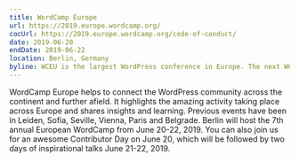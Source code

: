 ```yaml
---
title: WordCamp Europe
url: https://2019.europe.wordcamp.org/
cocUrl: https://2019.europe.wordcamp.org/code-of-conduct/
date: 2019-06-20
endDate: 2019-06-22
location: Berlin, Germany
byline: WCEU is the largest WordPress conference in Europe. The next WCEU will be in Berlin, Germany on 20-22 June 2019
---
```


WordCamp Europe helps to connect the WordPress community across the continent and further afield. It highlights the amazing activity taking place across Europe and shares insights and learning. Previous events have been in Leiden, Sofia, Seville, Vienna, Paris and Belgrade. Berlin will host the 7th annual European WordCamp from June 20-22, 2019. You can also join us for an awesome Contributor Day on June 20, which will be followed by two days of inspirational talks June 21-22, 2019.
